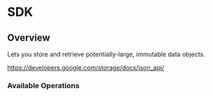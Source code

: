 # SDK

## Overview

Lets you store and retrieve potentially-large, immutable data objects.

<https://developers.google.com/storage/docs/json_api/>
### Available Operations


